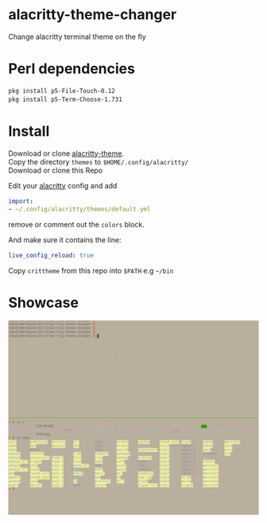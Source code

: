# alacritty-theme-changer
Change alacritty terminal theme on the fly 

# Perl dependencies

```bash
pkg install p5-File-Touch-0.12
pkg install p5-Term-Choose-1.731
```

# Install

Download or clone [alacritty-theme](https://github.com/rajasegar/alacritty-theme).   
Copy the directory `themes` to `$HOME/.config/alacritty/`   
Download or clone this Repo  

Edit your [alacritty](https://github.com/alacritty/alacritty) config and add   

```yaml
import:
- ~/.config/alacritty/themes/default.yml
```
remove or comment out the `colors` block.   

And make sure it contains the line: 

```yaml
live_config_reload: true
```

Copy `crittheme` from this repo into `$PATH` e.g `~/bin`


# Showcase

![gif_me_more](gif_me_more.gif)
